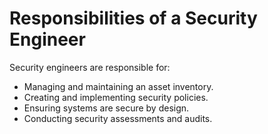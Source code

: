 # Responsibilities of a Security Engineer

Security engineers are responsible for:
- Managing and maintaining an asset inventory.
- Creating and implementing security policies.
- Ensuring systems are secure by design.
- Conducting security assessments and audits.
